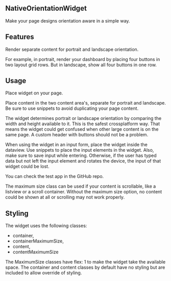 ## NativeOrientationWidget
Make your page designs orientation aware in a simple way.

## Features
Render separate content for portrait and landscape orientation.

For example, in portrait, render your dashboard by placing four buttons in two layout grid rows. But in landscape, show all four buttons in one row.

## Usage
Place widget on your page.

Place content in the two content area's, separate for portrait and landscape. Be sure to use snippets to avoid duplicating your page content.

The widget determines portrait or landscape orientation by comparing the width and height available to it. This is the safest crossplatform way. That means the widget could get confused when other large content is on the same page. A custom header with buttons should not be a problem.

When using the widget in an input form, place the widget inside the dataview. Use snippets to place the input elements in the widget. Also, make sure to save input while entering. Otherwise, if the user has typed data but not left the input element and rotates the device, the input of that widget could be lost.

You can check the test app in the GitHub repo.

The maximum size class can be used if your content is scrollable, like a listview or a scroll container. Without the maximum size option, no content could be shown at all or scrolling may not work properly.

## Styling

The widget uses the following classes:
- container,
- containerMaximumSize,
- content,
- contentMaximumSize

The MaximumSize classes have flex: 1 to make the widget take the available space. The container and content classes by default have no styling but are included to allow override of styling.
